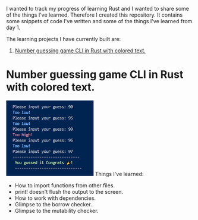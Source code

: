 I wanted to track my progress of learning Rust and I wanted to share some of the things I've learned.
Therefore I created this repository. It contains some snippets of code I've written and some of the things I've learned from day 1.

The learning projects I have currently built are:

1. [Number guessing game CLI in Rust with colored text.](#number-guessing-game-cli-in-rust-with-colored-text)

# Number guessing game CLI in Rust with colored text.

![Screenshot of the game](images/numGuessWithClrTxt.png)
Things I've learned:

- How to import functions from other files.
- print! doesn't flush the output to the screen.
- How to work with dependencies.
- Glimpse to the borrow checker.
- Glimpse to the mutability checker.
